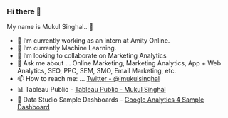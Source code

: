 ### Hi there 👋

My name is Mukul Singhal.. 👦

- 🔭 I’m currently working as an intern at Amity Online. 
- 🌱 I’m currently Machine Learning.
- 👯 I’m looking to collaborate on Marketing Analytics
- 💬 Ask me about ... Online Marketing, Marketing Analytics, App + Web Analytics, SEO, PPC, SEM, SMO, Email Marketing, etc.
- 📫 How to reach me: ... [Twitter - @imukulsinghal](https://twitter.com/imukul_singhal)
- 📊 Tableau Public - [Tableau Public - Mukul Singhal](https://public.tableau.com/profile/mukul.singhal)
- 🌈 Data Studio Sample Dashboards - [Google Analytics 4 Sample Dashboard](https://datastudio.google.com/reporting/8fb66165-9c31-44c6-aa96-797cfaca963b/page/8mI1B)

<!-- <img src = 'https://github-readme-stats.vercel.app/api?username=mukulsinghal001&&show_icons=true&title_color=ffffff&icon_color=bb2acf&text_color=daf7dc&bg_color=151515'> -->
